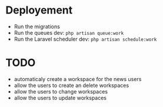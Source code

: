 # Deployement

-   Run the migrations
-   Run the queues
    dev: `php artisan queue:work`
-   Run the Laravel scheduler
    dev: `php artisan schedule:work`

# TODO

-   automaticaly create a workspace for the news users
-   allow the users to create an delete workspaces
-   allow the users to change workspaces
-   allow the users to update workspaces
